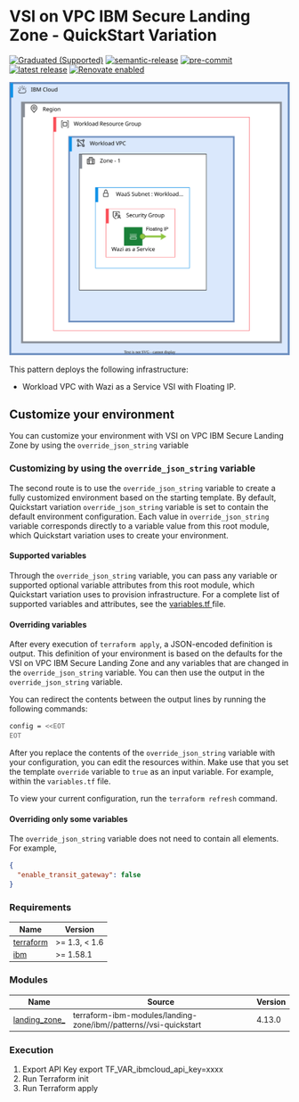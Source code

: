# VSI on VPC IBM Secure Landing Zone - QuickStart Variation

[![Graduated (Supported)](https://img.shields.io/badge/status-Graduated%20(Supported)-brightgreen?style=plastic)](https://terraform-ibm-modules.github.io/documentation/#/badge-status)
[![semantic-release](https://img.shields.io/badge/%20%20%F0%9F%93%A6%F0%9F%9A%80-semantic--release-e10079.svg)](https://github.com/semantic-release/semantic-release)
[![pre-commit](https://img.shields.io/badge/pre--commit-enabled-brightgreen?logo=pre-commit&logoColor=white)](https://github.com/pre-commit/pre-commit)
[![latest release](https://img.shields.io/github/v/release/terraform-ibm-modules/terraform-ibm-zvsi?logo=GitHub&sort=semver)](https://github.com/terraform-ibm-modules/terraform-ibm-zvsi/releases/latest)
[![Renovate enabled](https://img.shields.io/badge/renovate-enabled-brightgreen.svg)](https://renovatebot.com/)

![Architecture diagram for the QuickStart variation of VSI on VPC landing zone](https://raw.githubusercontent.com/terraform-ibm-modules/terraform-ibm-zvsi/standard_quickstart/reference-architecture/QuickStart.svg)

This pattern deploys the following infrastructure:

- Workload VPC with Wazi as a Service VSI with Floating IP.

<!-- BEGINNING OF PRE-COMMIT-TERRAFORM DOCS HOOK -->
## Customize your environment

You can customize your environment with VSI on VPC IBM Secure Landing Zone by using the `override_json_string` variable

### Customizing by using the `override_json_string` variable

The second route is to use the `override_json_string` variable to create a fully customized environment based on the starting template. By default, Quickstart variation `override_json_string` variable is set to contain the default environment configuration. Each value in `override_json_string` variable corresponds directly to a variable value from this root module, which Quickstart variation uses to create your environment.

#### Supported variables

Through the `override_json_string` variable, you can pass any variable or supported optional variable attributes from this root module, which Quickstart variation uses to provision infrastructure. For a complete list of supported variables and attributes, see the [variables.tf ](variables.tf) file.

#### Overriding variables

After every execution of `terraform apply`, a JSON-encoded definition is output. This definition of your environment is based on the defaults for the VSI on VPC IBM Secure Landing Zone and any variables that are changed in the `override_json_string` variable. You can then use the output in the `override_json_string` variable.

You can redirect the contents between the output lines by running the following commands:

```sh
config = <<EOT
EOT
```

After you replace the contents of the `override_json_string` variable with your configuration, you can edit the resources within. Make use that you set the template `override` variable to `true` as an input variable. For example, within the `variables.tf` file.

To view your current configuration, run the `terraform refresh` command.

#### Overriding only some variables

The `override_json_string` variable does not need to contain all elements. For example,

```json
{
  "enable_transit_gateway": false
}
```

### Requirements

| Name | Version |
|------|---------|
| <a name="requirement_terraform"></a> [terraform](#requirement\_terraform) | >= 1.3, < 1.6 |
| <a name="requirement_ibm"></a> [ibm](#requirement\_ibm) | >= 1.58.1 |

### Modules

| Name | Source | Version |
|------|--------|---------|
| <a name="module_landing_zone"></a> [landing\_zone_](#module\_landing\_zone) | terraform-ibm-modules/landing-zone/ibm//patterns//vsi-quickstart | 4.13.0 |

### Execution

1. Export API Key
    export TF_VAR_ibmcloud_api_key=xxxx
2. Run Terraform init
3. Run Terraform apply

<!-- END OF PRE-COMMIT-TERRAFORM DOCS HOOK -->

